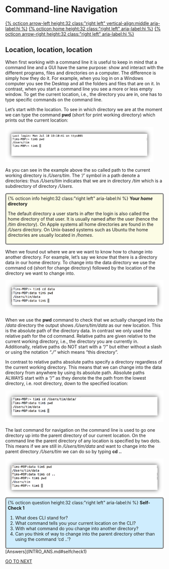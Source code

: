 # Command-line Navigation

[{% octicon arrow-left height:32 class:"right left" vertical-align:middle aria-label:hi %}](INTRO_1.md) [{% octicon home height:32 class:"right left" aria-label:hi %}](index.md) [{% octicon arrow-right height:32 class:"right left" aria-label:hi %}](INTRO_3.md)

## Location, location, location

When first working with a command line it is useful to keep in mind that a command line and a GUI have the same purpose: show and interact with the different programs, files and directories on a computer. The difference is simply how they do it. For example, when you log in on a Windows computer you see the Desktop and all the folders and files that are on it. In contrast, when you start a command line you see a more or less empty window. To get the current location, i.e., the directory you are in, one has to type specific commands on the command line.

Let’s start with the location. To see in which directory we are at the moment we can type the command **pwd** (short for print working directory) which prints out the current location:

<img src="figures/intro_3.png" height="110px">
 
As you can see in the example above the so called path to the current working directory is */Users/tim*. The *‘/’* symbol in a path denote a directories: thus */Users/tim* indicates that we are in directory */tim* which is a subdirectory of directory */Users*.

<div style="background-color:#fcfce5;border-radius:5px;border-style:solid;border-color:gray;padding:5px">
  {% octicon info height:32 class:"right left" aria-label:hi %}
  <b>Your <i>home</i> directory</b>

  The default directory a user starts in after the login is also called the home directory of that user. It is usually named after the user (hence the */tim* directory).  On Apple systems all home directories are found in the */Users* directory. On Unix-based systems such as Ubuntu the home directories are usually located in  */homes*.
</div>

When we found out where we are we want to know how to change into another directory. For example, let’s say we know that there is a directory data in our home directory. To change into the data directory we use the command cd (short for change directory) followed by the location of the directory we want to change into. 

<img src="figures/intro_4.png" height="100px">

When we use the **pwd** command to check that we actually changed into the */data* directory the output shows */Users/tim/data* as our new location. This is the absolute path of the directory data. In contrast we only used the relative path for the cd  command. Relative paths are given relative to the current working directory, i.e., the directory you are currently in. Additionally, relative paths do NOT start with a *“/”* but either without a slash or using the notation *“./”* which means “this directory”.

In contrast to relative paths absolute paths specify a directory regardless of the current working directory. This means that we can change into the data directory from anywhere by using its absolute path. Absolute paths ALWAYS start with a *“/”* as they denote the the path from the lowest directory, i.e. root  directory, down to the specified location:

<img src="figures/intro_5.png" height="100px"> 
	
The last command for navigation on the command line is used to go one directory up into the parent directory of our current location. On the command line the parent directory of any location is specified by  two dots. This means if we are still in */Users/tim/data*  and want to change into the parent directory */Users/tim* we can do so by typing **cd ..**

<img src="figures/intro_6.png" height="120px">

<div style="background-color:#cfedfe;border-radius:5px;border-style:solid;border-color:gray;padding:5px">
  {% octicon question height:32 class:"right left" aria-label:hi %}
  <b>Self-Check 1</b>

  <ol>
    <li>What does CLI stand for?</li>
    <li>What command tells you your current location on the CLI?</li>
    <li>With what command do you change into another directory?</li>
    <li>Can you think of way to change into the parent directory  other than using the command ‘cd ..’?</li>
  </ol>
</div>
[Answers](INTRO_ANS.md#selfcheck1)

[GO TO NEXT](INTRO_2.md)
